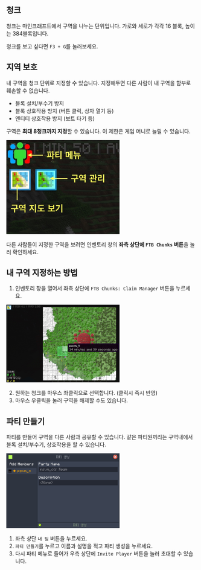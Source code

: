 ## 청크

청크는 마인크래프트에서 구역을 나누는 단위입니다. 가로와 세로가 각각 16 블록, 높이는 384블록입니다.

청크를 보고 싶다면 `F3 + G`를 눌러보세요.

## 지역 보호

내 구역을 청크 단위로 지정할 수 있습니다. 지정해두면 다른 사람이 내 구역을 함부로 훼손할 수 없습니다.

- 블록 설치/부수기 방지
- 블록 상호작용 방지 (버튼 클릭, 상자 열기 등)
- 엔티티 상호작용 방지 (보트 타기 등)

구역은 **최대 8청크까지 지정**할 수 있습니다. 이 제한은 게임 머니로 늘릴 수 있습니다.

<img width="300px" src="../../images/1.jpg" />

다른 사람들이 지정한 구역을 보려면 인벤토리 창의 **좌측 상단에 `FTB Chunks` 버튼**을 눌러 확인하세요.

## 내 구역 지정하는 방법

1. 인벤토리 창을 열어서 좌측 상단에 `FTB Chunks: Claim Manager` 버튼을 누르세요.

<img width="300px" src="../../images/2.jpg" />

2. 원하는 청크를 마우스 좌클릭으로 선택합니다. (클릭시 즉시 반영)
3. 마우스 우클릭을 눌러 구역을 해제할 수도 있습니다.

## 파티 만들기

파티를 만들어 구역을 다른 사람과 공유할 수 있습니다. 같은 파티원끼리는 구역내에서 블록 설치/부수기, 상호작용을 할 수 있습니다.

<img width="300px" src="../../images/3.jpg" />

1. 좌측 상단 `내 팀` 버튼을 누르세요.
2. `파티 만들기`를 누르고 이름과 설명을 적고 파티 생성을 누르세요.
3. 다시 파티 메뉴로 들어가 우측 상단에 `Invite Player` 버튼을 눌러 초대할 수 있습니다.
